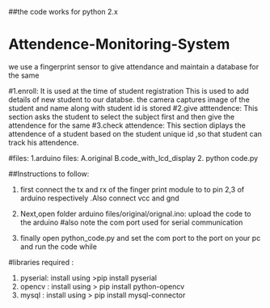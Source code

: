 ##the code works for python 2.x 

# Attendence-Monitoring-System
we use a fingerprint sensor to give attendance  and maintain a database for the same

#1.enroll: It is used at the time of student registration
This is used to add details of  new student to our databse.
the camera captures image of the student and  name along with student id is stored
#2.give atttendence:
This section asks the student to select the subject first and then give the attendence for the same 
#3.check attendence:
This section diplays the attendence of a student based on the student unique id ,so that student can track his attendence.


#files:
1.arduino files:
	A.original
	B.code_with_lcd_display
2. python code.py


##Instructions to follow:

1. first connect the tx and rx of the finger print module to to pin 2,3 of arduino respectively .Also connect vcc and gnd

2. Next,open  folder arduino files/original/orignal.ino:
 upload the code to the arduino
#also note the com port used for serial communication  
3. finally open python_code.py  and set the com port to the port on your pc and run the code while 



#libraries required :
1. pyserial: install using >pip install pyserial
2. opencv : install using > pip install python-opencv
3. mysql : install using > pip install mysql-connector 


